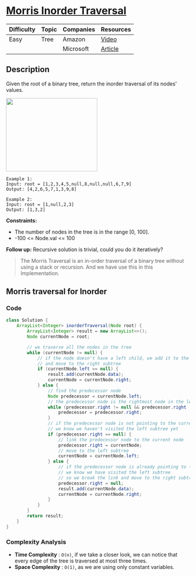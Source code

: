# [Morris Inorder Traversal](https://www.geeksforgeeks.org/problems/inorder-traversal/1?page=2&category=Tree,Binary%20Search%20Tree&sortBy=submissions)

| Difficulty | Topic | Companies | Resources                                                                  |
| ---------- | ----- | --------- | -------------------------------------------------------------------------- |
| Easy       | Tree  | Amazon    | [Video](https://youtu.be/80Zug6D1_r4)                                      |
|            |       | Microsoft | [Article](https://www.geeksforgeeks.org/inorder-tree-traversal-without-recursion-and-without-stack/) |

## Description

Given the root of a binary tree, return the inorder traversal of its nodes' values.

<img src="https://assets.leetcode.com/uploads/2024/08/29/tree_2.png" height=200 width=250>

```
Example 1:
Input: root = [1,2,3,4,5,null,8,null,null,6,7,9]
Output: [4,2,6,5,7,1,3,9,8]
```

```
Example 2:
Input: root = [1,null,2,3]
Output: [1,3,2]
```

**Constraints:**
- The number of nodes in the tree is in the range [0, 100].
- -100 <= Node.val <= 100
 

**Follow up:** Recursive solution is trivial, could you do it iteratively?

> The Morris Traversal is an in-order traversal of a binary tree without using a stack or recursion.
> And we have use this in this Implementation.

## Morris traversal for Inorder

### Code
```java
class Solution {
    ArrayList<Integer> inorderTraversal(Node root) {
        ArrayList<Integer> result = new ArrayList<>();
        Node currentNode = root;

        // we traverse all the nodes in the tree
        while (currentNode != null) {
            // if the node doesn't have a left child, we add it to the result list
            // and move to the right subtree
            if (currentNode.left == null) {
                result.add(currentNode.data);
                currentNode = currentNode.right;
            } else {
                // find the predecessor node
                Node predecessor = currentNode.left;
                // the predecessor node is the rightmost node in the left subtree
                while (predecessor.right != null && predecessor.right != currentNode) {
                    predecessor = predecessor.right;
                }
                // if the predecessor node is not pointing to the current node
                // we know we haven't visited the left subtree yet
                if (predecessor.right == null) {
                    // link the predecessor node to the current node
                    predecessor.right = currentNode;
                    // move to the left subtree
                    currentNode = currentNode.left;
                } else {
                    // if the predecessor node is already pointing to the current node
                    // we know we have visited the left subtree
                    // so we break the link and move to the right subtree
                    predecessor.right = null;
                    result.add(currentNode.data);
                    currentNode = currentNode.right;
                }
            }
        }
        return result;
    }
}
```

### Complexity Analysis

- **Time Complexity** : `O(n)`, if we take a closer look, we can notice that every edge of the tree is traversed at most three times.
- **Space Complexity** : `O(1)`, as we are using only constant variables.
  
